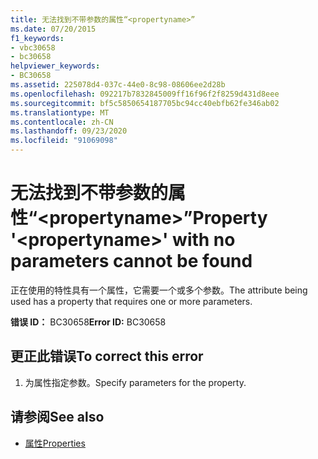 ```yaml
---
title: 无法找到不带参数的属性“<propertyname>”
ms.date: 07/20/2015
f1_keywords:
- vbc30658
- bc30658
helpviewer_keywords:
- BC30658
ms.assetid: 225078d4-037c-44e0-8c98-08606ee2d28b
ms.openlocfilehash: 092217b7832845009ff16f96f2f8259d431d8eee
ms.sourcegitcommit: bf5c5850654187705bc94cc40ebfb62fe346ab02
ms.translationtype: MT
ms.contentlocale: zh-CN
ms.lasthandoff: 09/23/2020
ms.locfileid: "91069098"
---
```

# <a name="property-propertyname-with-no-parameters-cannot-be-found"></a><span data-ttu-id="ed7fa-102">无法找到不带参数的属性“\<propertyname>”</span><span class="sxs-lookup"><span data-stu-id="ed7fa-102">Property '\<propertyname>' with no parameters cannot be found</span></span>

<span data-ttu-id="ed7fa-103">正在使用的特性具有一个属性，它需要一个或多个参数。</span><span class="sxs-lookup"><span data-stu-id="ed7fa-103">The attribute being used has a property that requires one or more parameters.</span></span>  
  
 <span data-ttu-id="ed7fa-104">**错误 ID：** BC30658</span><span class="sxs-lookup"><span data-stu-id="ed7fa-104">**Error ID:** BC30658</span></span>  
  
## <a name="to-correct-this-error"></a><span data-ttu-id="ed7fa-105">更正此错误</span><span class="sxs-lookup"><span data-stu-id="ed7fa-105">To correct this error</span></span>  
  
1. <span data-ttu-id="ed7fa-106">为属性指定参数。</span><span class="sxs-lookup"><span data-stu-id="ed7fa-106">Specify parameters for the property.</span></span>  
  
## <a name="see-also"></a><span data-ttu-id="ed7fa-107">请参阅</span><span class="sxs-lookup"><span data-stu-id="ed7fa-107">See also</span></span>

- [<span data-ttu-id="ed7fa-108">属性</span><span class="sxs-lookup"><span data-stu-id="ed7fa-108">Properties</span></span>](../language-reference/properties.md)
